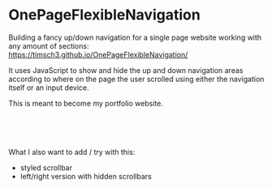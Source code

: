 # OnePageFlexibleNavigation
Building a fancy up/down navigation for a single page website working with any amount of sections: https://timsch3.github.io/OnePageFlexibleNavigation/

It uses JavaScript to show and hide the up and down navigation areas according to where on the page the user scrolled using either the navigation itself or an input device.

This is meant to become my portfolio website.

<br><br><br>

What I also want to add / try with this:
- styled scrollbar
- left/right version with hidden scrollbars

